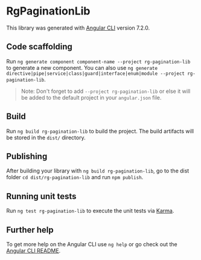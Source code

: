 # RgPaginationLib

This library was generated with [Angular CLI](https://github.com/angular/angular-cli) version 7.2.0.

## Code scaffolding

Run `ng generate component component-name --project rg-pagination-lib` to generate a new component. You can also use `ng generate directive|pipe|service|class|guard|interface|enum|module --project rg-pagination-lib`.
> Note: Don't forget to add `--project rg-pagination-lib` or else it will be added to the default project in your `angular.json` file. 

## Build

Run `ng build rg-pagination-lib` to build the project. The build artifacts will be stored in the `dist/` directory.

## Publishing

After building your library with `ng build rg-pagination-lib`, go to the dist folder `cd dist/rg-pagination-lib` and run `npm publish`.

## Running unit tests

Run `ng test rg-pagination-lib` to execute the unit tests via [Karma](https://karma-runner.github.io).

## Further help

To get more help on the Angular CLI use `ng help` or go check out the [Angular CLI README](https://github.com/angular/angular-cli/blob/master/README.md).
